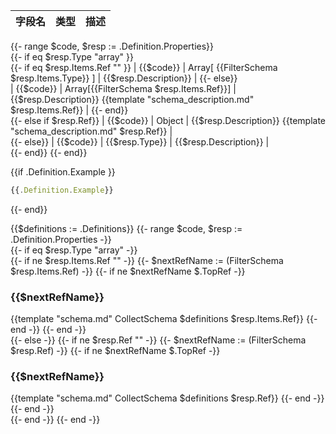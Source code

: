 | 字段名 | 类型 | 描述 |
| ---- | ---- | ----------- |  
{{- range $code, $resp := .Definition.Properties}}  
    {{- if eq $resp.Type  "array" }}   
        {{- if eq $resp.Items.Ref  "" }} 
| {{$code}} | Array[ {{FilterSchema $resp.Items.Type}} ] | {{$resp.Description}} | 
        {{- else}}  
| {{$code}} | Array[{{FilterSchema $resp.Items.Ref}}] | {{$resp.Description}} {{template "schema_description.md" $resp.Items.Ref}} | 
        {{- end}}  
    {{- else if $resp.Ref}}
| {{$code}} | Object | {{$resp.Description}} {{template "schema_description.md" $resp.Ref}}  |  
    {{- else}} 
| {{$code}} | {{$resp.Type}} | {{$resp.Description}} |  
    {{- end}} 
{{- end}}

{{if .Definition.Example }}
```jsx title="Example"
{{.Definition.Example}}
```
{{- end}}

{{$definitions := .Definitions}}
{{- range $code, $resp := .Definition.Properties -}}  
    {{- if eq $resp.Type  "array" -}}   
        {{- if ne $resp.Items.Ref  "" -}}
            {{- $nextRefName := (FilterSchema $resp.Items.Ref) -}}
            {{- if ne $nextRefName $.TopRef -}}
### {{$nextRefName}}
{{template "schema.md" CollectSchema $definitions  $resp.Items.Ref}}
            {{- end -}}
        {{- end -}}  
    {{- else -}}
        {{- if ne $resp.Ref  ""  -}}
            {{- $nextRefName := (FilterSchema $resp.Ref) -}}
            {{- if ne $nextRefName $.TopRef -}}
### {{$nextRefName}}
{{template "schema.md" CollectSchema $definitions  $resp.Ref}}
            {{- end -}}
        {{- end -}}  
    {{- end -}} 
 {{- end -}}

 
 

